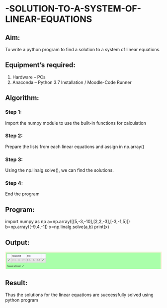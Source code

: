 # -SOLUTION-TO-A-SYSTEM-OF-LINEAR-EQUATIONS
## Aim:
To write a python program to find a solution to a system of linear equations.
## Equipment’s required:
1. 	Hardware – PCs
2. 	Anaconda – Python 3.7 Installation / Moodle-Code Runner
## Algorithm:
### Step 1: 
Import the numpy module to use the built-in functions for calculation
### Step 2: 
Prepare the lists from each linear equations and assign in np.array()
### Step 3: 
Using the np.linalg.solve(), we can find the solutions.
### Step 4: 
End the program
## Program:
import numpy as np
a=np.array([[5,-3,-10],[2,2,-3],[-3,-1,5]])
b=np.array([-9,4,-1])
x=np.linalg.solve(a,b)
print(x)

## Output:
![solving system of linear equations.png](./images/solving%20system%20of%20linear%20equations.png)
## Result: 
Thus the solutions for the linear equations are successfully solved using python program

